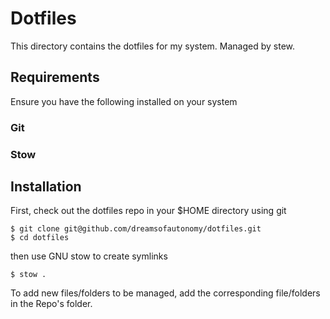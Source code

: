 # Dotfiles 

This directory contains the dotfiles for my system. Managed by stew.

## Requirements

Ensure you have the following installed on your system

### Git
### Stow

## Installation

First, check out the dotfiles repo in your $HOME directory using git

```
$ git clone git@github.com/dreamsofautonomy/dotfiles.git
$ cd dotfiles
```

then use GNU stow to create symlinks

```
$ stow .
```

To add new files/folders to be managed, add the corresponding file/folders in the Repo's folder. 
